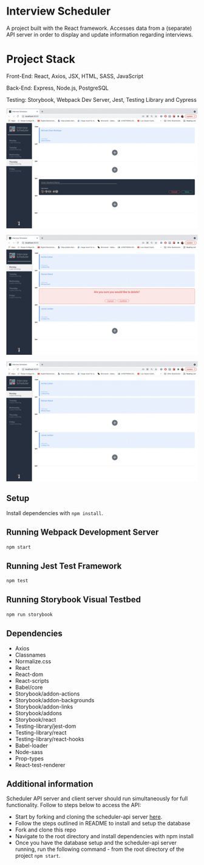 # Interview Scheduler
A project built with the React framework. Accesses data from a (separate) API server in order to display and update information regarding interviews.

# Project Stack

Front-End: React, Axios, JSX, HTML, SASS, JavaScript

Back-End: Express, Node.js, PostgreSQL

Testing: Storybook, Webpack Dev Server, Jest, Testing Library and Cypress


!["screenshot of new appointment page"](https://github.com/ramanmand/lighthouse-labs-scheduler/blob/master/docs/Booking%20an%20appointment.png)

!["screenshot of delete an appointment"](https://github.com/ramanmand/lighthouse-labs-scheduler/blob/master/docs/Deleting%20an%20appointment.png)

!["screenshot of Landing page"](https://github.com/ramanmand/lighthouse-labs-scheduler/blob/master/docs/Landing%20Page.png)
## Setup

Install dependencies with `npm install`.

## Running Webpack Development Server

```sh
npm start
```

## Running Jest Test Framework

```sh
npm test
```

## Running Storybook Visual Testbed

```sh
npm run storybook
```
## Dependencies
- Axios
- Classnames
- Normalize.css
- React
- React-dom
- React-scripts
- Babel/core
- Storybook/addon-actions
- Storybook/addon-backgrounds
- Storybook/addon-links
- Storybook/addons
- Storybook/react
- Testing-library/jest-dom
- Testing-library/react
- Testing-library/react-hooks
- Babel-loader
- Node-sass
- Prop-types
- React-test-renderer

## Additional information
Scheduler API server and client server should run simultaneously for full functionality. Follow to steps below to access the API:
- Start by forking and cloning the scheduler-api server [here](https://github.com/lighthouse-labs/scheduler-api).
- Follow the steps outlined in README to install and setup the database
- Fork and clone this repo
- Navigate to the root directory and install dependencies with npm install
- Once you have the database setup and the scheduler-api server running, run the following command - from the root directory of the project `npm start`.